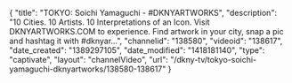 {
    "title": "TOKYO: Soichi Yamaguchi - #DKNYARTWORKS",
    "description": "10 Cities. 10 Artists. 10 Interpretations of an Icon. Visit DKNYARTWORKS.COM to experience. Find artwork in your city, snap a pic and hashtag it with #dknyar...",
    "channelid": "138580",
    "videoid": "138617",
    "date_created": "1389297105",
    "date_modified": "1418181140",
    "type": "captivate",
    "layout": "channelVideo",
    "url": "\/dkny-tv\/tokyo-soichi-yamaguchi-dknyartworks\/138580-138617"
}